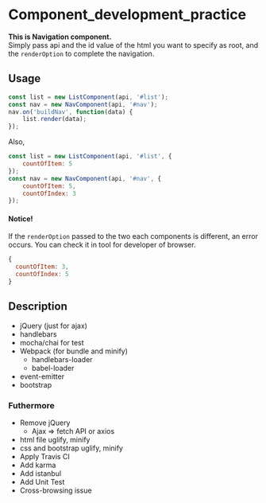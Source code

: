 # Component_development_practice
**This is Navigation component.**  
Simply pass api and the id value of the html you want to specify as root, and the `renderOption` to complete the navigation.

## Usage
```js
const list = new ListComponent(api, '#list');
const nav = new NavComponent(api, '#nav');
nav.on('buildNav', function(data) {
    list.render(data);
});
```
Also,
```js
const list = new ListComponent(api, '#list', {
    countOfItem: 5
});
const nav = new NavComponent(api, '#nav', {
    countOfItem: 5,
    countOfIndex: 3
});
```

#### **Notice!**
If the `renderOption` passed to the two each components is different, an error occurs. You can check it in tool for developer of browser.
```js default renderOption
{
  countOfItem: 3,
  countOfIndex: 5
}
```

## Description
* jQuery (just for ajax)
* handlebars
* mocha/chai for test
* Webpack (for bundle and minify)
  * handlebars-loader
  * babel-loader
* event-emitter
* bootstrap

### Futhermore
* Remove jQuery
  * Ajax => fetch API or axios
* html file uglify, minify
* css and bootstrap uglify, minify
* Apply Travis CI
* Add karma
* Add istanbul
* Add Unit Test
* Cross-browsing issue

